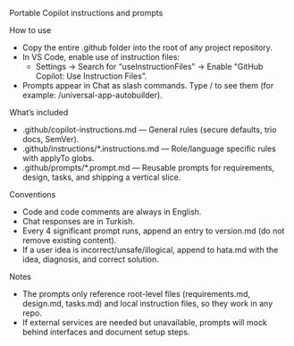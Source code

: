 Portable Copilot instructions and prompts

How to use
- Copy the entire .github folder into the root of any project repository.
- In VS Code, enable use of instruction files:
  - Settings → Search for “useInstructionFiles” → Enable “GitHub Copilot: Use Instruction Files”.
- Prompts appear in Chat as slash commands. Type / to see them (for example: /universal-app-autobuilder).

What’s included
- .github/copilot-instructions.md — General rules (secure defaults, trio docs, SemVer).
- .github/instructions/*.instructions.md — Role/language specific rules with applyTo globs.
- .github/prompts/*.prompt.md — Reusable prompts for requirements, design, tasks, and shipping a vertical slice.

Conventions
- Code and code comments are always in English.
- Chat responses are in Turkish.
- Every 4 significant prompt runs, append an entry to version.md (do not remove existing content).
- If a user idea is incorrect/unsafe/illogical, append to hata.md with the idea, diagnosis, and correct solution.

Notes
- The prompts only reference root-level files (requirements.md, design.md, tasks.md) and local instruction files, so they work in any repo.
- If external services are needed but unavailable, prompts will mock behind interfaces and document setup steps.
